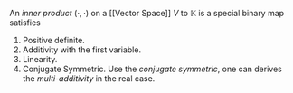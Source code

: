 An *inner product* $(\cdot, \cdot)$ on a [[Vector Space]] $V$ to $\mathbb K$ is a special binary map satisfies
1. Positive definite.
2. Additivity with the first variable.
3. Linearity.
4. Conjugate Symmetric.
	Use the *conjugate symmetric*, one can derives the *multi-additivity* in the real case.
	